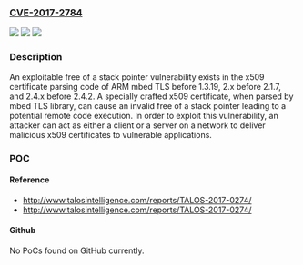 ### [CVE-2017-2784](https://cve.mitre.org/cgi-bin/cvename.cgi?name=CVE-2017-2784)
![](https://img.shields.io/static/v1?label=Product&message=mbed%20TLS&color=blue)
![](https://img.shields.io/static/v1?label=Version&message=n%2Fa&color=blue)
![](https://img.shields.io/static/v1?label=Vulnerability&message=Stack%20pointer%20vulnerability&color=brighgreen)

### Description

An exploitable free of a stack pointer vulnerability exists in the x509 certificate parsing code of ARM mbed TLS before 1.3.19, 2.x before 2.1.7, and 2.4.x before 2.4.2. A specially crafted x509 certificate, when parsed by mbed TLS library, can cause an invalid free of a stack pointer leading to a potential remote code execution. In order to exploit this vulnerability, an attacker can act as either a client or a server on a network to deliver malicious x509 certificates to vulnerable applications.

### POC

#### Reference
- http://www.talosintelligence.com/reports/TALOS-2017-0274/
- http://www.talosintelligence.com/reports/TALOS-2017-0274/

#### Github
No PoCs found on GitHub currently.


